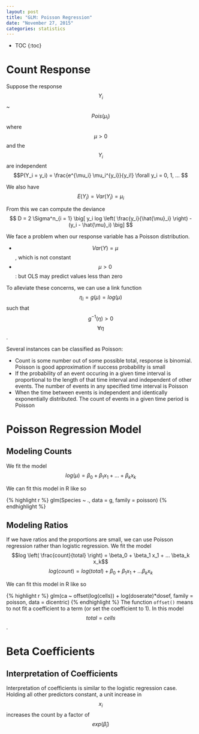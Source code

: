 ```yaml
---
layout: post
title: "GLM: Poisson Regression"
date: "November 27, 2015"
categories: statistics
---
```


* TOC
{:toc}



# Count Response
Suppose the response $$Y_i$$ ~ $$Pois(\mu_i)$$ where $$\mu > 0$$ and the $$Y_i$$ are independent
$$P(Y_i = y_i) = \frac{e^{\mu_i} \mu_i^{y_i}}{y_i!} \forall y_i = 0, 1, ... $$

We also have $$E(Y_i) = Var(Y_i) = \mu_i$$

From this we can compute the deviance
$$ D = 2 \Sigma^n_{i = 1} \big[ y_i log \left( \frac{y_i}{\hat{\mu}_i} \right)  - (y_i - \hat{\mu}_i) \big] $$

We face a problem when our response variable has a Poisson distribution. 

* $$Var(Y) = \mu$$, which is not constant
* $$\mu > 0$$: but OLS may predict values less than zero

To alleviate these concerns, we can use a link function $$\eta_i = g(\mu) = log(\mu)$$ such that $$g^{-1}(\eta) > 0$$ $$\forall \eta$$.

Several instances can be classified as Poisson:

* Count is some number out of some possible total, response is binomial. Poisson is good approximation if success probability is small
* If the probability of an event occuring in a given time interval is proportional to the length of that time interval and independent of other events. The number of events in any specified time interval is Poisson
* When the time between events is independent and identically exponentially distributed. The count of events in a given time period is Poisson

# Poisson Regression Model

## Modeling Counts
We fit the model
$$ log(\mu) = \beta_0 + \beta_1 x_1 + ... + \beta_k x_k$$

We can fit this model in R like so

{% highlight r %}
glm(Species ~ ., data = g, family = poisson)
{% endhighlight %}

## Modeling Ratios
If we have ratios and the proportions are small, we can use Poisson regression rather than logistic regression. We fit the model
$$log \left( \frac{count}{total} \right) = \beta_0 + \beta_1 x_1 + ... \beta_k x_k$$
$$ log(count) = log(total) + \beta_0 + \beta_1 x_1 + ... \beta_k x_k $$

We can fit this model in R like so

{% highlight r %}
glm(ca ~ offset(log(cells)) + log(doserate)*dosef, family = poisson, data = dicentric)
{% endhighlight %}
The function `offset()` means to not fit a coefficient to a term (or set the coefficient to 1). In this model $$total = cells$$.

# Beta Coefficients

## Interpretation of Coefficients
Interpretation of coefficients is similar to the logistic regression case. Holding all other predictors constant, a unit increase in $$x_i$$ increases the count by a factor of $$exp(\hat{\beta}_i)$$

